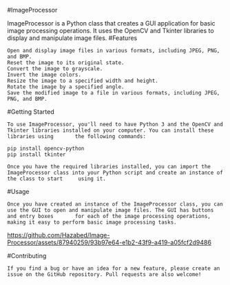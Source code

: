 #ImageProcessor

ImageProcessor is a Python class that creates a GUI application for basic image processing operations. It uses the OpenCV and Tkinter libraries to display and manipulate image files.
#Features

    Open and display image files in various formats, including JPEG, PNG, and BMP.
    Reset the image to its original state.
    Convert the image to grayscale.
    Invert the image colors.
    Resize the image to a specified width and height.
    Rotate the image by a specified angle.
    Save the modified image to a file in various formats, including JPEG, PNG, and BMP.

#Getting Started

    To use ImageProcessor, you'll need to have Python 3 and the OpenCV and Tkinter libraries installed on your computer. You can install these libraries using       the following commands:

    pip install opencv-python
    pip install tkinter

    Once you have the required libraries installed, you can import the ImageProcessor class into your Python script and create an instance of the class to start     using it.


#Usage

    Once you have created an instance of the ImageProcessor class, you can use the GUI to open and manipulate image files. The GUI has buttons and entry boxes       for each of the image processing operations, making it easy to perform basic image processing tasks.
    

https://github.com/Hazabed/Image-Processor/assets/87940259/93b97e64-e1b2-43f9-a419-a05fcf2d9486


#Contributing

    If you find a bug or have an idea for a new feature, please create an issue on the GitHub repository. Pull requests are also welcome!
